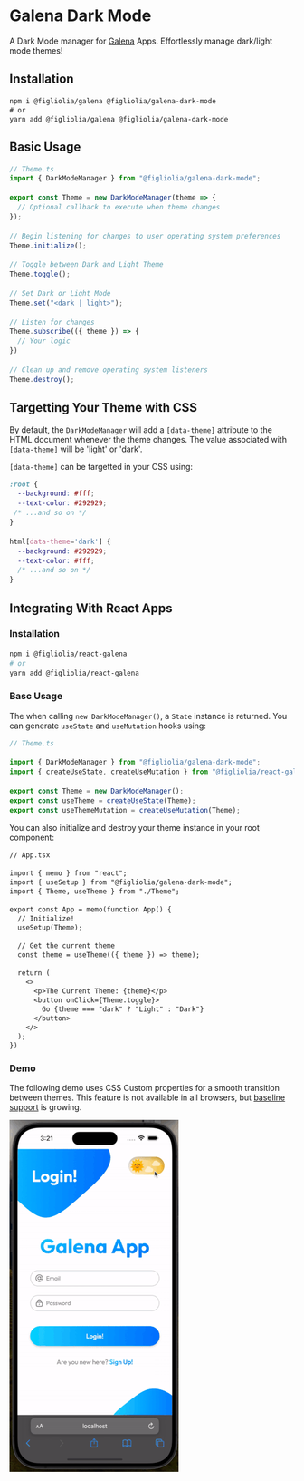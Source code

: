 # Galena Dark Mode
A Dark Mode manager for [Galena](https://www.npmjs.com/package/@figliolia/galena) Apps. Effortlessly manage dark/light mode themes!

## Installation
```
npm i @figliolia/galena @figliolia/galena-dark-mode
# or
yarn add @figliolia/galena @figliolia/galena-dark-mode
```

## Basic Usage
```typescript
// Theme.ts
import { DarkModeManager } from "@figliolia/galena-dark-mode";

export const Theme = new DarkModeManager(theme => {
  // Optional callback to execute when theme changes
});

// Begin listening for changes to user operating system preferences
Theme.initialize();

// Toggle between Dark and Light Theme
Theme.toggle();

// Set Dark or Light Mode
Theme.set("<dark | light>");

// Listen for changes
Theme.subscribe(({ theme }) => {
  // Your logic
})

// Clean up and remove operating system listeners
Theme.destroy();
```

## Targetting Your Theme with CSS
By default, the `DarkModeManager` will add a `[data-theme]` attribute to the HTML document whenever the theme changes. The value associated with `[data-theme]` will be 'light' or 'dark'.

`[data-theme]` can be targetted in your CSS using:
```css
:root {
  --background: #fff;
  --text-color: #292929;
 /* ...and so on */
}

html[data-theme='dark'] {
  --background: #292929;
  --text-color: #fff;
  /* ...and so on */
}
```

## Integrating With React Apps
### Installation
```bash
npm i @figliolia/react-galena
# or
yarn add @figliolia/react-galena
```
### Basc Usage
The when calling `new DarkModeManager()`, a `State` instance is returned. You can generate `useState` and `useMutation` hooks using:

```typescript
// Theme.ts

import { DarkModeManager } from "@figliolia/galena-dark-mode";
import { createUseState, createUseMutation } from "@figliolia/react-galena";

export const Theme = new DarkModeManager();
export const useTheme = createUseState(Theme);
export const useThemeMutation = createUseMutation(Theme);
```
You can also initialize and destroy your theme instance in your root component:

```tsx
// App.tsx

import { memo } from "react";
import { useSetup } from "@figliolia/galena-dark-mode";
import { Theme, useTheme } from "./Theme";

export const App = memo(function App() {
  // Initialize!
  useSetup(Theme);

  // Get the current theme
  const theme = useTheme(({ theme }) => theme);

  return (
    <>
      <p>The Current Theme: {theme}</p>
      <button onClick={Theme.toggle}>
        Go {theme === "dark" ? "Light" : "Dark"}
      </button>
    </>
  );
})
```
### Demo
The following demo uses CSS Custom properties for a smooth transition between themes. This feature is not available in all browsers, but [baseline support](https://caniuse.com/?search=css%20custom%20properties) is growing.

![Demo](media/toggle-demo.gif)